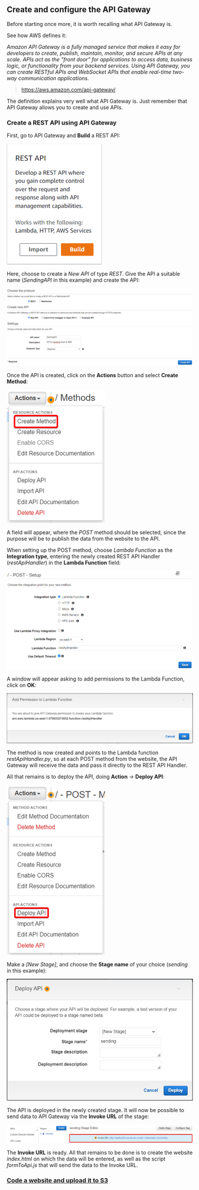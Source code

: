 ## Create and configure the API Gateway

Before starting once more, it is worth recalling what API Gateway is.

See how AWS defines it:

*Amazon API Gateway is a fully managed service that makes it easy for developers to create, publish, maintain, monitor, and secure APIs at any scale. APIs act as the "front door" for applications to access data, business logic, or functionality from your backend services. Using API Gateway, you can create RESTful APIs and WebSocket APIs that enable real-time two-way communication applications.*

> https://aws.amazon.com/api-gateway/

The definition explains very well what API Gateway is. Just remember that API Gateway allows you to create and use APIs.

### Create a REST API using API Gateway

First, go to API Gateway and **Build** a REST API:

![Build REST API](images/build-rest-api.png ':size=200')

Here, choose to create a *New API* of type *REST*. Give the API a suitable name (*SendingAPI* in this example) and create the API:

![REST API Creation](images/rest-api-creation.png ':size=900')

Once the API is created, click on the **Actions** button and select **Create Method**:

![Create Method](images/create-method.png ':size=200')

A field will appear, where the *POST* method should be selected, since the purpose will be to publish the data from the website to the API.

When setting up the POST method, choose *Lambda Function* as the **Integration type**, entering the newly created REST API Handler (*restApiHandler*) in the **Lambda Function** field:

![POST Setup](images/post-setup.png ':size=700')

A window will appear asking to add permissions to the Lambda Function, click on **OK**:

![Add Permissions](images/add-permissions.png ':size=700')

The method is now created and points to the Lambda function *restApiHandler.py*, so at each POST method from the website, the API Gateway will receive the data and pass it directly to the REST API Handler. 

All that remains is to deploy the API, doing **Action** -> **Deploy API**:

![Deploy API](images/deploy-api.png ':size=200')

Make a *[New Stage]*, and choose the **Stage name** of your choice (*sending* in this example):

![Deployment Stage](images/deployment-stage.png ':size=500')

The API is deployed in the newly created stage. It will now be possible to send data to API Gateway via the **Invoke URL** of the stage:

![Invoke URL](images/invoke-url.png ':size=1000')

The **Invoke URL** is ready. All that remains to be done is to create the website *index.html* on which the data will be entered, as well as the script *formToApi.js* that will send the data to the Invoke URL.

### [Code a website and upload it to S3](/projects/project-2/part-9/README.md)